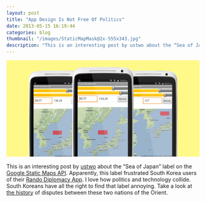 ```yaml
---
layout: post
title: "App Design Is Not Free Of Politics"
date: 2013-05-15 16:19:44
categories: blog
thumbnail: "/images/StaticMapMask@2x-555x343.jpg"
description: "This is an interesting post by ustwo about the “Sea of Japan” label on the Google Static Maps API."
---
```


<img src="/images/StaticMapMask@2x-555x343.jpg" alt="Link to Rando Diplomacy App" />

This is an interesting post by <a href="http://www.ustwo.co.uk/" title="ustwo" target="_blank">ustwo</a> about the “Sea of Japan” label on the <a href="https://developers.google.com/maps/documentation/staticmaps/?hl=tr" title="Google Static Maps API" target="_blank">Google Static Maps API</a>. Apparently, this label frustrated South Korea users of their <a href="http://www.ustwo.co.uk/blog/introducing-rando/" title="Rando Diplomacy App" target="_blank">Rando Diplomacy App</a>. I love how politics and technology collide. South Koreans have all the right to find that label annoying. Take a look at <a href="http://en.wikipedia.org/wiki/Japan%E2%80%93Korea_disputes" title="Disputes between South Korea and Japan" target="_blank">the history</a> of disputes between these two nations of the Orient.